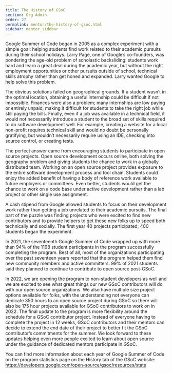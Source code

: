 ```yaml
---
title: The History of GSoC
section: Org Admin
order: 27
permalink: mentor/the-history-of-gsoc.html
sidebar: mentor_sidebar
---
```


Google Summer of Code began in 2005 as a complex experiment with a simple goal: helping students find work related to their academic pursuits during their school holidays. Larry Page, one of Google’s co-founders, was pondering the age-old problem of scholastic backsliding: students work hard and learn a great deal during the academic year, but without the right employment opportunities or other pursuits outside of school, technical skills atrophy rather than get honed and expanded. Larry wanted Google to help solve this problem.

The obvious solutions failed on geographical grounds. If a student wasn’t in the optimal location, obtaining a useful internship could be difficult if not impossible. Finances were also a problem; many internships are low paying or entirely unpaid, making it difficult for students to take the right job while still paying the bills. Finally, even if a job was available in a technical field, it would not necessarily introduce a student to the broad set of skills required to do software development well. For example, creating a website for a local non-profit requires technical skill and would no doubt be personally gratifying, but wouldn’t necessarily require using an IDE, checking into source control, or creating tests.

The perfect answer came from encouraging students to participate in open source projects. Open source development occurs online, both solving the geography problem and giving students the chance to work in a globally distributed team. Working on an open source project provides exposure to the entire software development process and tool chain. Students could enjoy the added benefit of having a body of reference work available to future employers or committees. Even better, students would get the chance to work on a code base under active development rather than a lab project or other single use assignment.

A cash stipend from Google allowed students to focus on their development work rather than getting a job unrelated to their academic pursuits. The final part of the puzzle was finding projects who were excited to find new contributors and to provide helpers to get these new folks up to speed both technically and socially. The first year 40 projects participated; 400 students began the experiment.

In 2021, the seventeenth Google Summer of Code wrapped up with more than 94% of the 1198 student participants in the program successfully completing the program. Best of all, most of the organizations participating over the past seventeen years reported that the program helped them find new community members and active committers. 99% of 2021 students said they planned to continue to contribute to open source post-GSoC.

In 2022, we are opening the program to non-student developers as well and we are excited to see what great things our new GSoC contributors will do with our open source organizations. We also have multiple size project options available for folks, with the understanding not everyone can dedicate 350 hours to an open source project during GSoC so there will also be 175 hour projects available for GSoC contributors to work on in 2022. The final update to the program is more flexibility around the schedule for a GSoC contributor project. Instead of everyone having to complete the project in 12 weeks, GSoC contributors and their mentors can decide to extend the end date of their project to better fit the GSoC contributor’s commitments for the summer. We look forward to these updates helping even more people excited to learn about open source under the guidance of dedicated mentors participate in GSoC.

You can find more information about each year of Google Summer of Code on the program statistics page on the History tab of the GSoC website: https://developers.google.com/open-source/gsoc/resources/stats
